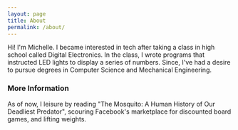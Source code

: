 ```yaml
---
layout: page
title: About
permalink: /about/
---
```


Hi! I'm Michelle. I became interested in tech after taking a class in high school called Digital Electronics. In the class, I wrote programs that instructed LED lights to display a series of numbers. Since, I've had a desire to pursue degrees in Computer Science and Mechanical Engineering.

### More Information
As of now, I leisure by reading "The Mosquito: A Human History of Our Deadliest Predator", scouring Facebook's marketplace for discounted board games, and lifting weights.
